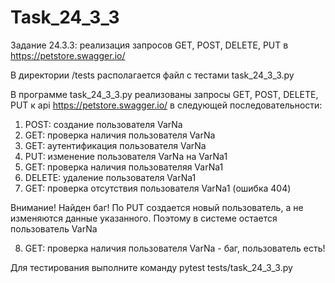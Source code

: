 # Task_24_3_3
Задание 24.3.3: реализация запросов GET, POST, DELETE, PUT в https://petstore.swagger.io/

В директории /tests располагается файл с тестами task_24_3_3.py

В программе task_24_3_3.py реализованы запросы GET, POST, DELETE, PUT к api https://petstore.swagger.io/ в следующей последовательности:
1. POST: создание пользователя VarNa
2. GET: проверка наличия пользователя VarNa
3. GET: аутентификация пользователя VarNa
4. PUT: изменение пользователя VarNa на VarNa1
5. GET: проверка наличия пользователяя VarNa1
6. DELETE: удаление пользователя VarNa1
7. GET: проверка отсутствия пользователя VarNa1 (ошибка 404)

Внимание! Найден баг! По PUT создается новый пользователь, а не изменяются данные указанного. Поэтому в системе остается пользователь VarNa

8. GET: проверка наличия пользователя VarNa - баг, пользователь есть!

Для тестирования выполните команду pytest tests/task_24_3_3.py

